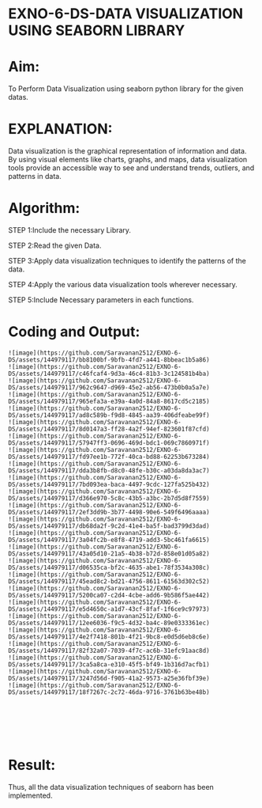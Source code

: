 # EXNO-6-DS-DATA VISUALIZATION USING SEABORN LIBRARY

# Aim:
  To Perform Data Visualization using seaborn python library for the given datas.

# EXPLANATION:
Data visualization is the graphical representation of information and data. By using visual elements like charts, graphs, and maps, data visualization tools provide an accessible way to see and understand trends, outliers, and patterns in data.

# Algorithm:
STEP 1:Include the necessary Library.

STEP 2:Read the given Data.

STEP 3:Apply data visualization techniques to identify the patterns of the data.

STEP 4:Apply the various data visualization tools wherever necessary.

STEP 5:Include Necessary parameters in each functions.

# Coding and Output:
```
![image](https://github.com/Saravanan2512/EXNO-6-DS/assets/144979117/bb8100bf-9bfb-4fd7-a441-8bbeac1b5a86)
![image](https://github.com/Saravanan2512/EXNO-6-DS/assets/144979117/c46fcaf4-9d3a-46c4-81b3-3c124581b4ba)
![image](https://github.com/Saravanan2512/EXNO-6-DS/assets/144979117/962c9647-d969-45e2-ab56-473b0b0a5a7e)
![image](https://github.com/Saravanan2512/EXNO-6-DS/assets/144979117/965efa3a-e39a-4a0d-84a8-8617cd5c2185)
![image](https://github.com/Saravanan2512/EXNO-6-DS/assets/144979117/ad8c589b-f9d8-4845-aa39-406dfeabe99f)
![image](https://github.com/Saravanan2512/EXNO-6-DS/assets/144979117/8d0147a3-ff28-4a2f-94ef-823601f87cfd)
![image](https://github.com/Saravanan2512/EXNO-6-DS/assets/144979117/57947ff3-0696-469d-bdc1-069c7860971f)
![image](https://github.com/Saravanan2512/EXNO-6-DS/assets/144979117/fd97ee1b-772f-40ca-bd88-62253b673284)
![image](https://github.com/Saravanan2512/EXNO-6-DS/assets/144979117/dda3b8fb-d8c0-48fe-b30c-a03da8da3ac7)
![image](https://github.com/Saravanan2512/EXNO-6-DS/assets/144979117/7bd093ea-baca-4497-9cdc-127fa525b432)
![image](https://github.com/Saravanan2512/EXNO-6-DS/assets/144979117/d366e970-5c8c-43b5-a3bc-2b7d5d8f7559)
![image](https://github.com/Saravanan2512/EXNO-6-DS/assets/144979117/2ef3dd9b-3b77-4498-90e6-549f6496aaaa)
![image](https://github.com/Saravanan2512/EXNO-6-DS/assets/144979117/db68da2f-9c2d-41e4-ba5f-bad3799d3dad)
![image](https://github.com/Saravanan2512/EXNO-6-DS/assets/144979117/3a04fc2b-e8f8-4719-add3-5bc461fa6615)
![image](https://github.com/Saravanan2512/EXNO-6-DS/assets/144979117/43a05d10-21a5-4b38-b72d-858e01d05a82)
![image](https://github.com/Saravanan2512/EXNO-6-DS/assets/144979117/d06535ca-bf2c-4635-abe1-78f3534a308c)
![image](https://github.com/Saravanan2512/EXNO-6-DS/assets/144979117/45ead8c2-bd21-4756-8611-61563d302c52)
![image](https://github.com/Saravanan2512/EXNO-6-DS/assets/144979117/5200ca07-c2d4-4cbe-add6-9b586f5ae442)
![image](https://github.com/Saravanan2512/EXNO-6-DS/assets/144979117/e5d4650c-a1d7-43cf-8faf-1f6ce9c97973)
![image](https://github.com/Saravanan2512/EXNO-6-DS/assets/144979117/12ee6036-f9c5-4d32-ba4c-89e0333361ec)
![image](https://github.com/Saravanan2512/EXNO-6-DS/assets/144979117/4e2f7418-801b-4f21-9bc8-e0d5d6eb8c6e)
![image](https://github.com/Saravanan2512/EXNO-6-DS/assets/144979117/82f32a07-7039-4f7c-ac6b-31efc91aac8d)
![image](https://github.com/Saravanan2512/EXNO-6-DS/assets/144979117/3ca5a8ca-e310-45f5-bf49-1b316d7acfb1)
![image](https://github.com/Saravanan2512/EXNO-6-DS/assets/144979117/3247d56d-f905-41a2-9573-a25e36fbf39e)
![image](https://github.com/Saravanan2512/EXNO-6-DS/assets/144979117/18f7267c-2c72-46da-9716-3761b63be48b)







```

# Result:
Thus, all the data visualization techniques of seaborn has been implemented.
